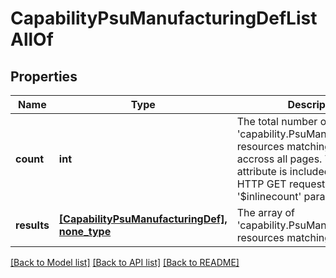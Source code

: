 # CapabilityPsuManufacturingDefListAllOf

## Properties
Name | Type | Description | Notes
------------ | ------------- | ------------- | -------------
**count** | **int** | The total number of &#39;capability.PsuManufacturingDef&#39; resources matching the request, accross all pages. The &#39;Count&#39; attribute is included when the HTTP GET request includes the &#39;$inlinecount&#39; parameter. | [optional] 
**results** | [**[CapabilityPsuManufacturingDef], none_type**](CapabilityPsuManufacturingDef.md) | The array of &#39;capability.PsuManufacturingDef&#39; resources matching the request. | [optional] 

[[Back to Model list]](../README.md#documentation-for-models) [[Back to API list]](../README.md#documentation-for-api-endpoints) [[Back to README]](../README.md)


